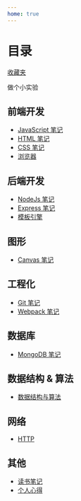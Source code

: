 ```yaml
---
home: true
---
```


# 目录

[收藏夹](./收藏夹.md)

做个小实验

## 前端开发

* [JavaScript 笔记](/前端开发/javascript/readme.md)
* [HTML 笔记](/前端开发/html/readme.md)
* [CSS 笔记](/前端开发/css/readme.md)
* [浏览器](/前端开发/浏览器/readme.md)

## 后端开发

* [NodeJs 笔记](/后端开发/NodeJs/readme.md)
* [Express 笔记](/后端开发/Express/readme.md)
* [模板引擎](/后端开发/模板引擎/readme.md)


<!-- ## 游戏开发

* [从0开始学习游戏开发](/游戏开发/从0开始学习游戏开发/readme.md) -->

## 图形

* [Canvas 笔记](/图形/canvas/readme.md)

## 工程化

* [Git 笔记](/工程化/git/readme.md)
* [Webpack 笔记](/工程化/webpack/readme.md)

## 数据库

* [MongoDB 笔记](/数据库/mongodb/readme.md)

## 数据结构 & 算法

* [数据结构与算法](/数据结构与算法/readme.md)

## 网络

* [HTTP](/网络/http/readme.md)

## 其他

* [读书笔记](/读书笔记/)
* [个人心得](/个人心得/)

